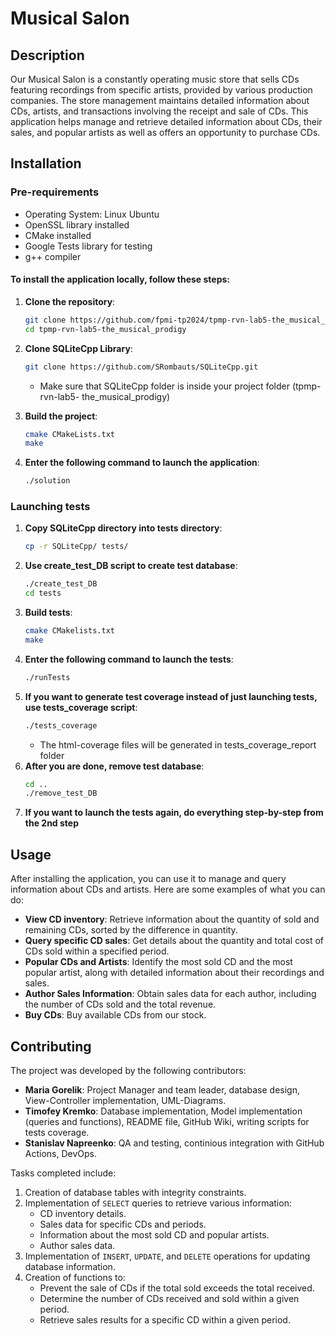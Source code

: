 # Musical Salon

## Description
Our Musical Salon is a constantly operating music store that sells CDs featuring recordings from specific artists, provided by various production companies. The store management maintains detailed information about CDs, artists, and transactions involving the receipt and sale of CDs. This application helps manage and retrieve detailed information about CDs, their sales, and popular artists as well as offers an opportunity to purchase CDs.

## Installation
### Pre-requirements
- Operating System: Linux Ubuntu
- OpenSSL library installed
- CMake installed
- Google Tests library for testing
- g++ compiler

#### To install the application locally, follow these steps:

1. **Clone the repository**:
    ```bash
    git clone https://github.com/fpmi-tp2024/tpmp-rvn-lab5-the_musical_prodigy.git
	cd tpmp-rvn-lab5-the_musical_prodigy
    ```

2. **Clone SQLiteCpp Library**:
    ```bash
	git clone https://github.com/SRombauts/SQLiteCpp.git
    ```
	- Make sure that SQLiteCpp folder is inside your project folder (tpmp-rvn-lab5-		the_musical_prodigy)
3. **Build the project**:
    ```bash
	cmake CMakeLists.txt
	make
    ```

4. **Enter the following command to launch the application**:
    ```bash
	./solution
	```

### Launching tests

1. **Copy SQLiteCpp directory into tests directory**:
	 ```bash
	cp -r SQLiteCpp/ tests/
	```
2.  **Use create_test_DB script to create test database**:
	 ```bash
	./create_test_DB
	cd tests
	```
3. **Build tests**:
	```bash
	cmake CMakelists.txt
	make
	```
4. **Enter the following command to launch the tests**:
	 ```bash
	./runTests
	```
5. **If you want to generate test coverage instead of just launching tests, use tests_coverage script**:
	```bash
	./tests_coverage
	```
	- The html-coverage files will be generated in tests_coverage_report folder  
6. **After you are done, remove test database**:
	 ```bash
	cd ..
	./remove_test_DB
	```
7. **If you want to launch the tests again, do everything step-by-step from the 2nd step**

## Usage

After installing the application, you can use it to manage and query information about CDs and artists. Here are some examples of what you can do:

- **View CD inventory**: Retrieve information about the quantity of sold and remaining CDs, sorted by the difference in quantity.
- **Query specific CD sales**: Get details about the quantity and total cost of CDs sold within a specified period.
- **Popular CDs and Artists**: Identify the most sold CD and the most popular artist, along with detailed information about their recordings and sales.
- **Author Sales Information**: Obtain sales data for each author, including the number of CDs sold and the total revenue.
- **Buy CDs**: Buy available CDs from our stock.


## Contributing

The project was developed by the following contributors:
- **Maria Gorelik**: Project Manager and team leader, database design, View-Controller implementation, UML-Diagrams. 
- **Timofey Kremko**: Database implementation, Model implementation (queries and functions), README file, GitHub Wiki, writing scripts for tests coverage.
- **Stanislav Napreenko**: QA and testing, continious integration with GitHub Actions, DevOps.

Tasks completed include:

1. Creation of database tables with integrity constraints.
2. Implementation of `SELECT` queries to retrieve various information:
    - CD inventory details.
    - Sales data for specific CDs and periods.
    - Information about the most sold CD and popular artists.
    - Author sales data.
3. Implementation of `INSERT`, `UPDATE`, and `DELETE` operations for updating database information.
4. Creation of functions to:
    - Prevent the sale of CDs if the total sold exceeds the total received.
    - Determine the number of CDs received and sold within a given period.
    - Retrieve sales results for a specific CD within a given period.